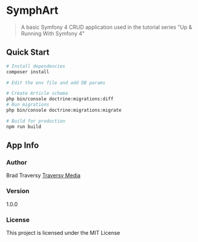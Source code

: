 # SymphArt

> A basic Symfony 4 CRUD application used in the tutorial series "Up & Running With Symfony 4"

## Quick Start

``` bash
# Install dependencies
composer install

# Edit the env file and add DB params

# Create Article schema
php bin/console doctrine:migrations:diff
# Run migrations
php bin/console doctrine:migrations:migrate

# Build for production
npm run build
```

## App Info

### Author

Brad Traversy
[Traversy Media](http://www.traversymedia.com)

### Version

1.0.0

### License

This project is licensed under the MIT License
